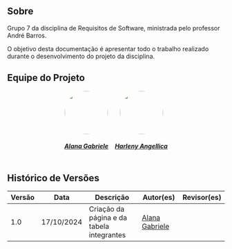 ## Sobre

Grupo 7 da disciplina de Requisitos de Software, ministrada pelo professor André Barros.

O objetivo desta documentação é apresentar todo o trabalho realizado durante o desenvolvimento do projeto da disciplina.

## Equipe do Projeto

<center>

<div style="display: flex; flex-direction: row; gap: 15px; flex-wrap: wrap; justify-content: center;" >
    <div>
        <a href="https://github.com/alanagabriele">
                <img style="border-radius: 50%;"         src="https://github.com/alanagabriele.png" width="100px;"/>
                <h5 class="text-center">Alana Gabriele</h5>
        </a>
    </div>
  <div>
        <a href="https://github.com/Angelicahaas">
                <img style="border-radius: 50%;"         src="https://github.com/Angelicahaas.png" width="100px;"/>
                <h5 class="text-center">Harleny Angellica</h5>
        </a>
    </div>
</div>
    
</center>

## Histórico de Versões

| Versão |    Data    | Descrição                                 | Autor(es)                                          | Revisor(es) |
| ------ | :--------: | ----------------------------------------- | -------------------------------------------------- | ----------- |
| 1.0    | 17/10/2024 | Criação da página e da tabela integrantes | [Alana Gabriele](https://github.com/alanagabriele) |             |
